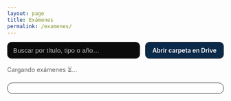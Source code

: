 ```yaml
---
layout: page
title: Exámenes
permalink: /examenes/
---
```


<div class="exams-page">

  <div class="exams-actions">
    <input id="exams-search" class="search" type="search" placeholder="Buscar por título, tipo o año…">
    <a class="btn-drive" href="https://drive.google.com/drive/folders/1w8S--7_W_Tr1DqjTSs2MFHavYgc_LoGd" target="_blank" rel="noopener">
      Abrir carpeta en Drive
    </a>
  </div>

  <div id="exams-status" style="margin:1rem 0;opacity:.7">Cargando exámenes &#x23F3;…</div>

  <!-- LISTA ÚNICA (1 COLUMNA, 5 VISIBLES + SCROLL) -->
  <div id="exams-list" class="exams-list"></div>

  <!-- VISOR -->
  <div id="viewer" class="viewer" hidden>
    <div class="viewer-header">
      <div class="viewer-left">
        <span id="v-title"></span>
        <span id="v-meta"></span>
      </div>
      <div class="viewer-right">
        <a id="v-open" class="btn-open" href="#" target="_blank" rel="noopener">Abrir en nueva pestaña</a>
      </div>
    </div>
    <iframe id="v-iframe" allow="autoplay; fullscreen"></iframe>
  </div>

</div>

<style>
/* ===== Layout general ===== */
.exams-page .exams-actions{
  display:flex; gap:.75rem; align-items:center; justify-content:flex-end;
  margin-top:.5rem; margin-bottom:.25rem; flex-wrap:wrap;
}
.exams-page .search{
  flex:1; min-width:200px; max-width:520px;
  border:1px solid var(--border,#2a2a2e);
  border-radius:10px;
  padding:.6rem .8rem;
  font-size:.95rem;
  background:var(--bg,#0b0b0c); color:#fff;
}
.exams-page .search::placeholder{ color:#bbb; }
.exams-page .btn-drive{
  display:inline-flex; align-items:center; justify-content:center; gap:.5rem;
  padding:.6rem 1rem; border-radius:10px; text-decoration:none;
  border:1px solid var(--border,#2a2a2e);
  background: color-mix(in srgb, var(--accent,#0a84ff) 25%, var(--bg,#0b0b0c));
  color:#fff; font-weight:600; white-space:nowrap;
  transition: background .2s ease, transform .08s ease;
}
.exams-page .btn-drive:hover{
  background: color-mix(in srgb, var(--accent,#0a84ff) 50%, var(--bg,#0b0b0c));
}
.exams-page .btn-drive:active{ transform: translateY(1px); }
@media (max-width: 600px){
  .exams-page .exams-actions{ flex-direction:column; align-items:stretch; }
  .exams-page .search, .exams-page .btn-drive{ width:100%; }
}

/* ===== Lista única con scroll (5 visibles) ===== */
.exams-page .exams-list{
  display:flex; flex-direction:column; gap:.6rem;
  border:1px solid var(--border,#2a2a2e);
  border-radius:12px; padding:12px;
  background: color-mix(in srgb, var(--bg,#fff) 92%, transparent);
  overflow:auto; padding-right:.25rem;
  scrollbar-width: thin;
  scrollbar-color: var(--border,#5b5b60) transparent;
  max-height: 900px; /* fallback si JS no corre */
}
.exams-page .exams-list::-webkit-scrollbar{ width:10px; }
.exams-page .exams-list::-webkit-scrollbar-track{ background:transparent; }
.exams-page .exams-list::-webkit-scrollbar-thumb{
  background: var(--border,#2a2a2e); border-radius:8px;
  border:2px solid transparent; background-clip: padding-box;
}
.exams-page .exams-list::-webkit-scrollbar-thumb:hover{
  background: color-mix(in srgb, var(--accent,#0a84ff) 55%, var(--border,#2a2a2e));
}

/* ===== Ítems (chips) ===== */
.exams-page .chip{
  width:100%; min-height:56px;
  padding:.7rem .85rem;
  border-radius:10px;
  border:1px solid color-mix(in srgb, var(--fg,#fff) 12%, var(--border,#2a2a2e));
  background: color-mix(in srgb, var(--bg,#fff) 86%, transparent);
  color: var(--fg,#f5f5f7);
  display:grid; grid-template-columns: 1fr auto; align-items:center; gap:.6rem;
  cursor:pointer; text-decoration:none !important;
  transition: outline-color .15s ease, background .15s ease, box-shadow .15s ease, color .15s ease;
}
.exams-page .chip .title{
  white-space:nowrap; overflow:hidden; text-overflow:ellipsis;
  text-align:left;
}

/* Base pill para TIPO (la que ya usabas) */
.exams-page .chip .pill-type{
  border:1px solid var(--border,#2a2a2e);
  border-radius:999px; padding:.2rem .6rem;
  font-size:.78rem; font-weight:700; color:#fff; opacity:.95;
}

/* NUEVO: contenedor de 2 pills a la derecha */
.exams-page .chip .pill-group{            /* NUEVO */
  display:flex; gap:.35rem; justify-self:end;
}

/* Colores para TIPO (igual que antes) */
.pill-1p{ box-shadow: inset 0 0 0 999px rgba(10,132,255,0.16); }
.pill-2p{ box-shadow: inset 0 0 0 999px rgba(50,215,75,0.18); }
.pill-final{ box-shadow: inset 0 0 0 999px rgba(255,159,10,0.20); }

/* NUEVO: pill para CALIFICADOR + colores */
.exams-page .chip .pill-qual{             /* NUEVO */
  border:1px solid var(--border,#2a2a2e);
  border-radius:999px; padding:.2rem .6rem;
  font-size:.78rem; font-weight:700; color:#fff; opacity:.95;
}
.pill-simulacro{ background: rgba(79,195,247,0.45); }   /* NUEVO */
.pill-recu{       background: rgba(239,83,80,0.50); }   /* NUEVO */

.exams-page .chip.active{
  outline: 2.5px solid color-mix(in srgb, var(--accent,#0a84ff) 80%, transparent);
  background: color-mix(in srgb, var(--accent,#0a84ff) 12%, var(--bg,#fff));
  box-shadow: 0 0 0 3px color-mix(in srgb, var(--accent,#0a84ff) 12%, transparent);
}

/* ===== Visor ===== */
.exams-page .viewer{
  margin-top:1.25rem;
  border:1px solid var(--border,#2a2a2e);
  border-radius:12px;
  background: color-mix(in srgb, var(--bg,#fff) 92%, transparent);
  overflow:hidden;
}
.exams-page .viewer-header{
  padding:.6rem .9rem; font-weight:600;
  border-bottom:1px solid var(--border,#2a2a2e);
  display:flex; justify-content:space-between; gap:.75rem; align-items:center;
  background: color-mix(in srgb, var(--bg,#fff) 85%, transparent);
}
.exams-page .viewer-left{ display:flex; flex-direction:column; gap:.25rem; min-width:0; }
.exams-page #v-title{ max-width:70%; white-space:nowrap; overflow:hidden; text-overflow:ellipsis; }
.exams-page #v-meta{ opacity:.75; font-size:.9rem; }
.exams-page .viewer-right{ display:flex; align-items:center; gap:.5rem; }
.exams-page .btn-open{
  display:inline-flex; align-items:center; justify-content:center;
  padding:.45rem .8rem; border-radius:10px;
  border:1px solid var(--border,#2a2a2e);
  background: color-mix(in srgb, var(--bg,#fff) 88%, transparent);
  color: var(--fg,#fff); text-decoration:none; font-weight:600; font-size:.9rem;
  transition: background .2s ease, transform .08s ease;
}
.exams-page .btn-open:hover{ background: color-mix(in srgb, var(--accent,#0a84ff) 18%, var(--bg,#fff)); }
.exams-page .btn-open:active{ transform: translateY(1px); }

.exams-page .viewer iframe{ width:100%; height:80vh; border:0; }
</style>

<script>
const APPS_SCRIPT_URL="https://script.google.com/macros/s/AKfycbwA5EYn_Id6-QwCgINyEPG8D3Y1C0sHG-zZADuV6biXGt5IImLMllOVvFnqc5DVxLor/exec";
const DRIVE_FOLDER_ID="1w8S--7_W_Tr1DqjTSs2MFHavYgc_LoGd";

const $ = (q)=>document.querySelector(q);
const $$= (q)=>document.querySelectorAll(q);
const previewURL = (id)=>`https://drive.google.com/file/d/${id}/preview`;
const viewURL    = (id)=>`https://drive.google.com/file/d/${id}/view`;

function cleanTitle(s=""){
  return (s||"").replace(/[\u200B\u200C\u200D\uFEFF]/g,"").replace(/\s+/g," ").trim();
}

/* Año si está al INICIO del título; si no, 0 */
function leadingYear(title=""){
  const m = String(title).match(/^\s*(19|20)\d{2}\b/);
  return m ? parseInt(m[0],10) : 0;
}

/* Tipo principal */
function detectType(name=""){
  const t=name.toLowerCase();
  if(/\b1p\b|parcial\s*1|1er\s*parcial|primer\s*parcial/.test(t)) return "P1";
  if(/\b2p\b|parcial\s*2|2do\s*parcial|segundo\s*parcial/.test(t)) return "P2";
  if(/\bfinal\b/.test(t)) return "FINAL";
  return null;
}
function typeText(t){
  if(t==="P1") return "1er parcial";
  if(t==="P2") return "2do parcial";
  if(t==="FINAL") return "final";
  return "examen";
}
function typeClass(t){
  if(t==="P1") return "pill-1p";
  if(t==="P2") return "pill-2p";
  if(t==="FINAL") return "pill-final";
  return "";
}

/* Calificadores secundarios (simulacro/recuperatorio) */
function detectQualifier(name=""){
  const t=name.toLowerCase();
  if(/simulacro|repaso/.test(t)) return "simulacro";
  if(/recup/.test(t)) return "recuperatorio";
  return "";
}

/* Render en UNA lista, ordenado por año inicial desc */
function render(files){
  const withIndex = files.map((f,i)=>({f,i}));
  const sorted = withIndex.sort((A,B)=>{
    const aTitle = cleanTitle((A.f.title||A.f.name||""));
    const bTitle = cleanTitle((B.f.title||B.f.name||""));
    const ay = leadingYear(aTitle);
    const by = leadingYear(bTitle);
    if(by !== ay) return ay - by;           // año ascendente
    return A.i - B.i;                        // estable
  }).map(x=>x.f);

  const list = $("#exams-list");
  list.innerHTML = "";

  for(const f of sorted){
    const title = cleanTitle((f.title||f.name||"").replace(/\.pdf$/i,""));
    const t = detectType(title) || "EXAM";             // fallback “examen”
    const qual = detectQualifier(title);               // "" | "simulacro" | "recuperatorio"
    const pillCls = "pill-type " + typeClass(t);
    const metaText = typeText(t) + (qual ? ` · ${qual}` : ""); // para el visor

    const el = document.createElement("button");
    el.className = "chip"; el.type = "button";
    el.innerHTML = `
      <span class="title">${title}</span>
      <span class="pill-group">
        <span class="${pillCls}">${typeText(t)}</span>
        ${qual ? `<span class="pill-qual ${qual==='simulacro'?'pill-simulacro':'pill-recu'}">${qual}</span>` : ""}
      </span>
    `;
    el.addEventListener("click", ()=>{
      $$('.chip').forEach(x=>x.classList.remove('active'));
      el.classList.add('active');
      $('#v-title').textContent = title;
      $('#v-meta').textContent  = metaText;
      $('#v-iframe').src = previewURL(f.id);
      $('#v-open').href  = viewURL(f.id);
      $('#viewer').hidden = false;
    });
    list.appendChild(el);
  }

  $('#exams-status').hidden = sorted.length>0;
  if(sorted.length) $$('.chip')[0]?.click();

  // Ajustar alto para que se vean EXACTAMENTE 5 ítems
  setMaxHeightToFive();
}

/* Calcula la altura justa para 5 items */
function setMaxHeightToFive(){
  const list = $("#exams-list");
  const cards = list.querySelectorAll(".chip");
  if(cards.length===0) return;

  const first = cards[0];
  const listCS = getComputedStyle(list);
  const gap = parseFloat(listCS.gap || "10") || 10;
  const padTop = parseFloat(listCS.paddingTop||"12")||12;
  const padBot = parseFloat(listCS.paddingBottom||"12")||12;
  const h = first.getBoundingClientRect().height;

  const count = Math.min(5, cards.length);
  const maxH = (h * count) + (gap * (count - 1)) + padTop + padBot;
  list.style.maxHeight = Math.round(maxH) + "px";
}

let ALL=[];
async function loadExams(){
  try{
    const url=`${APPS_SCRIPT_URL}?folderId=${encodeURIComponent(DRIVE_FOLDER_ID)}&onlyPublic=false`;
    const res=await fetch(url,{cache:'no-store'});
    if(!res.ok) throw new Error(`HTTP ${res.status}`);
    const data=await res.json();
    const raw=Array.isArray(data.files)?data.files:Array.isArray(data.items)?data.items:[];
    ALL=raw.map(f=>({id:f.id,title:(f.name||f.title||'').trim()})); // sin fechas
    render(ALL);
  }catch(err){
    console.error(err);
    $('#exams-status').textContent="No se pudieron cargar los exámenes.";
  }
}

/* Buscador (por texto en título) */
$('#exams-search').addEventListener('input',(e)=>{
  const q=cleanTitle(e.target.value).toLowerCase();
  const filtered=q?ALL.filter(f=>(f.title||"").toLowerCase().includes(q)):ALL;
  render(filtered);
});

/* Init + responsive height */
window.addEventListener('resize', setMaxHeightToFive);
loadExams();
</script>
